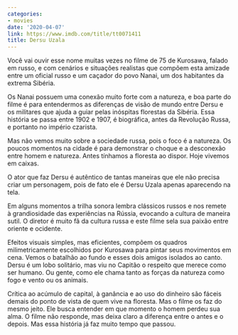 ```yaml
---
categories:
- movies
date: '2020-04-07'
link: https://www.imdb.com/title/tt0071411
title: Dersu Uzala
---
```


Você vai ouvir esse nome muitas vezes no filme de 75 de Kurosawa, falado em russo, e com cenários e situações realistas que compõem esta amizade entre um oficial russo e um caçador do povo Nanai, um dos habitantes da extrema Sibéria.

Os Nanai possuem uma conexão muito forte com a natureza, e boa parte do filme é para entendermos as diferenças de visão de mundo entre Dersu e os militares que ajuda a guiar pelas inóspitas florestas da Sibéria. Essa história se passa entre 1902 e 1907, é biográfica, antes da Revolução Russa, e portanto no império czarista.

Mas não vemos muito sobre a sociedade russa, pois o foco é a natureza. Os poucos momentos na cidade é para demonstrar o choque e a desconexão entre homem e natureza. Antes tínhamos a floresta ao dispor. Hoje vivemos em caixas.

O ator que faz Dersu é autêntico de tantas maneiras que ele não precisa criar um personagem, pois de fato ele é Dersu Uzala apenas aparecendo na tela.

Em alguns momentos a trilha sonora lembra clássicos russos e nos remete à grandiosidade das experiências na Rússia, evocando a cultura de maneira sutil. O diretor é muito fã da cultura russa e este filme sela sua paixão entre oriente e ocidente.

Efeitos visuais simples, mas eficientes, compõem os quadros milimetricamente escolhidos por Kurosawa para pintar seus movimentos em cena. Vemos o batalhão ao fundo e esses dois amigos isolados ao canto. Dersu é um lobo solitário, mas viu no Capitão o respeito que merece como ser humano. Ou gente, como ele chama tanto as forças da natureza como fogo e vento ou os animais.

Crítica ao acúmulo de capital, à ganância e ao uso do dinheiro são fáceis demais do ponto de vista de quem vive na floresta. Mas o filme os faz do mesmo jeito. Ele busca entender em que momento o homem perdeu sua alma. O filme não responde, mas deixa claro a diferença entre o antes e o depois. Mas essa história já faz muito tempo que passou.